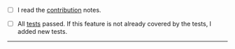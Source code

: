 - [ ] I read the [contribution](../CONTRIBUTING.md) notes.
  
- [ ] All [tests](../CONTRIBUTING.md) passed. If this feature is not already covered by the tests, I added new
  tests.
-----